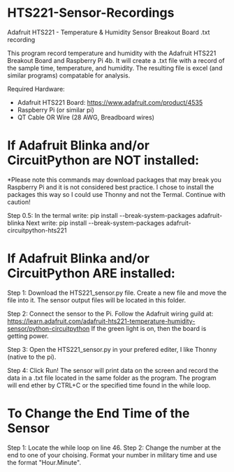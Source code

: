 # HTS221-Sensor-Recordings
Adafruit HTS221 - Temperature &amp; Humidity Sensor Breakout Board .txt recording 

This program record temperature and humidity with the Adafruit HTS221 Breakout Board and Raspberry Pi 4b. 
It will create a .txt file with a record of the sample time, temperature, and humidity. The resulting file is excel (and similar programs) compatable for analysis.

Required Hardware:
  - Adafruit HTS221 Board: https://www.adafruit.com/product/4535
  - Raspberry Pi (or similar pi)
  - QT Cable OR Wire (28 AWG, Breadboard wires)


# If Adafruit Blinka and/or CircuitPython are NOT installed:
*Please note this commands may download packages that may break you Raspberry Pi and it is not considered best practice. I chose to install the packages this way so I could use Thonny and not the Termal. Continue with caution!

Step 0.5:
In the termal write:
  pip install --break-system-packages adafruit-blinka
Next write:
  pip install --break-system-packages adafruit-circuitpython-hts221

# If Adafruit Blinka and/or CircuitPython ARE installed:

Step 1: 
Download the HTS221_sensor.py file. Create a new file and move the file into it. The sensor output files will be located in this folder.

Step 2: 
Connect the sensor to the Pi. Follow the Adafruit wiring guild at:
  https://learn.adafruit.com/adafruit-hts221-temperature-humidity-sensor/python-circuitpython
If the green light is on, then the board is getting power.

Step 3: 
Open the HTS221_sensor.py in your prefered editer, I like Thonny (native to the pi). 

Step 4:
Click Run! The sensor will print data on the screen and record the data in a .txt file located in the same folder as the program.
The program will end ether by CTRL+C or the specified time found in the while loop.

# To Change the End Time of the Sensor
Step 1:
Locate the while loop on line 46.
Step 2:
Change the number at the end to one of your choising. Format your number in military time and use the format "Hour.Minute".





